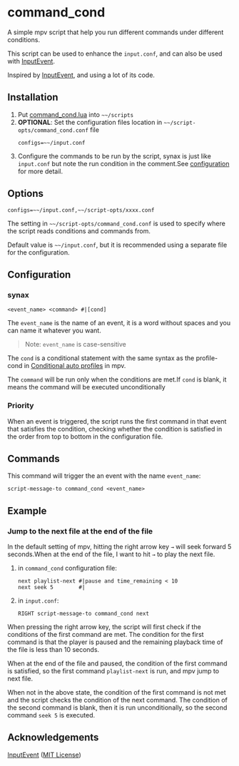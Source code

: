 # command_cond
A simple mpv script that help you run different commands under different conditions.

This script can be used to enhance the `input.conf`, and can also be used with [InputEvent](https://github.com/natural-harmonia-gropius/input-event).

Inspired by [InputEvent](https://github.com/natural-harmonia-gropius/input-event), and using a lot of its code.

## Installation
1. Put [command_cond.lua](command_cond.lua) into `~~/scripts`
2. **OPTIONAL**: Set the configuration files location in `~~/script-opts/command_cond.conf` file
    ```
    configs=~~/input.conf
    ```
3. Configure the commands to be run by the script, synax is just like `input.conf` but note the run condition in the comment.See [configuration](#Configuration) for more detail.

## Options
```
configs=~~/input.conf,~~/script-opts/xxxx.conf
```
The setting in `~~/script-opts/command_cond.conf` is used to specify where the script reads conditions and commands from.

Default value is `~~/input.conf`, but it is recommended using a separate file for the configuration.

## Configuration
### synax
```
<event_name> <command> #|[cond]
```
The `event_name` is the name of an event, it is a word without spaces and you can name it whatever you want.
> Note: `event_name` is case-sensitive

The `cond` is a conditional statement with the same syntax as the profile-cond in [Conditional auto profiles](https://mpv.io/manual/master/#conditional-auto-profiles) in mpv.

The `command` will be run only when the conditions are met.If `cond` is blank, it means the command will be executed unconditionally
### Priority
When an event is triggered, the script runs the first command in that event that satisfies the condition, checking whether the condition is satisfied in the order from top to bottom in the configuration file.

## Commands
This command will trigger the an event with the name `event_name`:

`script-message-to command_cond <event_name>`

## Example
### Jump to the next file at the end of the file
In the default setting of mpv, hitting the right arrow key `→` will seek forward 5 seconds.When at the end of the file, I want to hit `→` to play the next file.

1. in `command_cond` configuration file:
    ```
    next playlist-next #|pause and time_remaining < 10
    next seek 5        #|
    ```
1. in `input.conf`:
    ```
    RIGHT script-message-to command_cond next
    ```

When pressing the right arrow key, the script will first check if the conditions of the first command are met. The condition for the first command is that the player is paused and the remaining playback time of the file is less than 10 seconds.

When at the end of the file and paused, the condition of the first command is satisfied, so the first command `playlist-next` is run, and mpv jump to next file.

When not in the above state, the condition of the first command is not met and the script checks the condition of the next command. The condition of the second command is blank, then it is run unconditionally, so the second command `seek 5` is executed.

## Acknowledgements
[InputEvent](https://github.com/natural-harmonia-gropius/input-event) ([MIT License](https://github.com/natural-harmonia-gropius/input-event/blob/master/LICENSE))